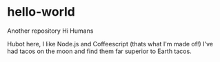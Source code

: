 # hello-world
Another repository
Hi Humans

Hubot here, I like Node.js and Coffeescript (thats what I'm made of!)
I've had tacos on the moon and find them far superior to Earth tacos.
